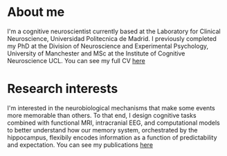 
# About me
I'm a cognitive neuroscientist currently based at the Laboratory for Clinical Neuroscience, Universidad Politecnica de Madrid.
I previously completed my PhD at the Division of Neuroscience and Experimental Psychology, University of Manchester and MSc at the Institute of Cognitive Neuroscience UCL. You can see my full CV [here](frdarya.github.io/CV)

# Research interests
I'm interested in the neurobiological mechanisms that make some events more memorable than others. To that end, I design cognitive tasks combined with functional MRI, intracranial EEG, and computational models to better understand how our memory system, orchestrated by the hippocampus, flexibily encodes information as a function of predictability and expectation. You can see my publications [here](/publications)

